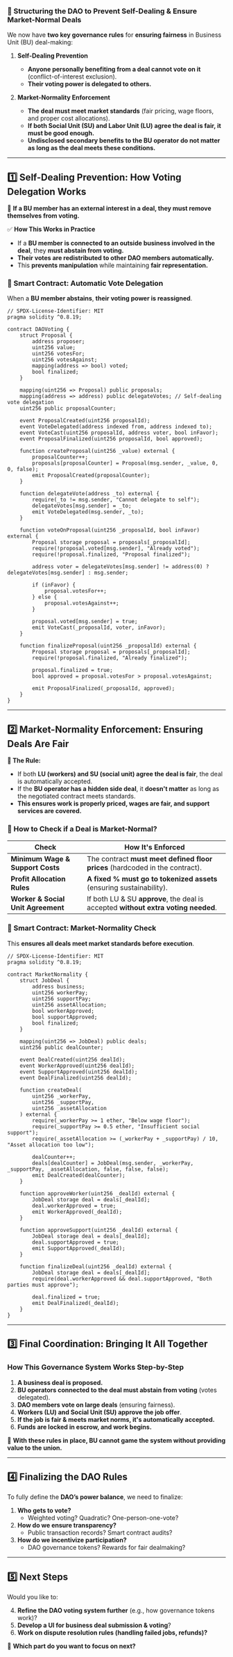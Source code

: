### **🔹 Structuring the DAO to Prevent Self-Dealing & Ensure Market-Normal Deals**

We now have **two key governance rules** for **ensuring fairness** in Business Unit (BU) deal-making:

1. **Self-Dealing Prevention**
    
    - **Anyone personally benefiting from a deal cannot vote on it** (conflict-of-interest exclusion).
    - **Their voting power is delegated to others.**
2. **Market-Normality Enforcement**
    
    - **The deal must meet market standards** (fair pricing, wage floors, and proper cost allocations).
    - **If both Social Unit (SU) and Labor Unit (LU) agree the deal is fair, it must be good enough.**
    - **Undisclosed secondary benefits to the BU operator do not matter as long as the deal meets these conditions.**

---

## **1️⃣ Self-Dealing Prevention: How Voting Delegation Works**

📌 **If a BU member has an external interest in a deal, they must remove themselves from voting.**

✅ **How This Works in Practice**

- If a **BU member is connected to an outside business involved in the deal**, they **must abstain from voting.**
- **Their votes are redistributed to other DAO members automatically.**
- This **prevents manipulation** while maintaining **fair representation.**

### **📍 Smart Contract: Automatic Vote Delegation**

When a **BU member abstains**, **their voting power is reassigned**.

```solidity
// SPDX-License-Identifier: MIT
pragma solidity ^0.8.19;

contract DAOVoting {
    struct Proposal {
        address proposer;
        uint256 value;
        uint256 votesFor;
        uint256 votesAgainst;
        mapping(address => bool) voted;
        bool finalized;
    }

    mapping(uint256 => Proposal) public proposals;
    mapping(address => address) public delegateVotes; // Self-dealing vote delegation
    uint256 public proposalCounter;

    event ProposalCreated(uint256 proposalId);
    event VoteDelegated(address indexed from, address indexed to);
    event VoteCast(uint256 proposalId, address voter, bool inFavor);
    event ProposalFinalized(uint256 proposalId, bool approved);

    function createProposal(uint256 _value) external {
        proposalCounter++;
        proposals[proposalCounter] = Proposal(msg.sender, _value, 0, 0, false);
        emit ProposalCreated(proposalCounter);
    }

    function delegateVote(address _to) external {
        require(_to != msg.sender, "Cannot delegate to self");
        delegateVotes[msg.sender] = _to;
        emit VoteDelegated(msg.sender, _to);
    }

    function voteOnProposal(uint256 _proposalId, bool inFavor) external {
        Proposal storage proposal = proposals[_proposalId];
        require(!proposal.voted[msg.sender], "Already voted");
        require(!proposal.finalized, "Proposal finalized");

        address voter = delegateVotes[msg.sender] != address(0) ? delegateVotes[msg.sender] : msg.sender;

        if (inFavor) {
            proposal.votesFor++;
        } else {
            proposal.votesAgainst++;
        }

        proposal.voted[msg.sender] = true;
        emit VoteCast(_proposalId, voter, inFavor);
    }

    function finalizeProposal(uint256 _proposalId) external {
        Proposal storage proposal = proposals[_proposalId];
        require(!proposal.finalized, "Already finalized");

        proposal.finalized = true;
        bool approved = proposal.votesFor > proposal.votesAgainst;

        emit ProposalFinalized(_proposalId, approved);
    }
}
```

---

## **2️⃣ Market-Normality Enforcement: Ensuring Deals Are Fair**

**📌 The Rule:**

- If both **LU (workers) and SU (social unit) agree the deal is fair**, the deal is automatically accepted.
- If the **BU operator has a hidden side deal**, it **doesn't matter** as long as the negotiated contract meets standards.
- **This ensures work is properly priced, wages are fair, and support services are covered.**

### **🔹 How to Check if a Deal is Market-Normal?**

|**Check**|**How It's Enforced**|
|---|---|
|**Minimum Wage & Support Costs**|The contract **must meet defined floor prices** (hardcoded in the contract).|
|**Profit Allocation Rules**|**A fixed % must go to tokenized assets** (ensuring sustainability).|
|**Worker & Social Unit Agreement**|If both LU & SU **approve**, the deal is accepted **without extra voting needed**.|

### **📍 Smart Contract: Market-Normality Check**

This **ensures all deals meet market standards before execution**.

```solidity
// SPDX-License-Identifier: MIT
pragma solidity ^0.8.19;

contract MarketNormality {
    struct JobDeal {
        address business;
        uint256 workerPay;
        uint256 supportPay;
        uint256 assetAllocation;
        bool workerApproved;
        bool supportApproved;
        bool finalized;
    }

    mapping(uint256 => JobDeal) public deals;
    uint256 public dealCounter;

    event DealCreated(uint256 dealId);
    event WorkerApproved(uint256 dealId);
    event SupportApproved(uint256 dealId);
    event DealFinalized(uint256 dealId);

    function createDeal(
        uint256 _workerPay,
        uint256 _supportPay,
        uint256 _assetAllocation
    ) external {
        require(_workerPay >= 1 ether, "Below wage floor");
        require(_supportPay >= 0.5 ether, "Insufficient social support");
        require(_assetAllocation >= (_workerPay + _supportPay) / 10, "Asset allocation too low");

        dealCounter++;
        deals[dealCounter] = JobDeal(msg.sender, _workerPay, _supportPay, _assetAllocation, false, false, false);
        emit DealCreated(dealCounter);
    }

    function approveWorker(uint256 _dealId) external {
        JobDeal storage deal = deals[_dealId];
        deal.workerApproved = true;
        emit WorkerApproved(_dealId);
    }

    function approveSupport(uint256 _dealId) external {
        JobDeal storage deal = deals[_dealId];
        deal.supportApproved = true;
        emit SupportApproved(_dealId);
    }

    function finalizeDeal(uint256 _dealId) external {
        JobDeal storage deal = deals[_dealId];
        require(deal.workerApproved && deal.supportApproved, "Both parties must approve");

        deal.finalized = true;
        emit DealFinalized(_dealId);
    }
}
```

---

## **3️⃣ Final Coordination: Bringing It All Together**

### **How This Governance System Works Step-by-Step**

1. **A business deal is proposed.**
2. **BU operators connected to the deal must abstain from voting** (votes delegated).
3. **DAO members vote on large deals** (ensuring fairness).
4. **Workers (LU) and Social Unit (SU) approve the job offer**.
5. **If the job is fair & meets market norms, it's automatically accepted.**
6. **Funds are locked in escrow, and work begins.**

📌 **With these rules in place, BU cannot game the system without providing value to the union.**

---

## **4️⃣ Finalizing the DAO Rules**

To fully define the **DAO’s power balance**, we need to finalize:

1. **Who gets to vote?**
    - Weighted voting? Quadratic? One-person-one-vote?
2. **How do we ensure transparency?**
    - Public transaction records? Smart contract audits?
3. **How do we incentivize participation?**
    - DAO governance tokens? Rewards for fair dealmaking?

---

## **5️⃣ Next Steps**

Would you like to:

4. **Refine the DAO voting system further** (e.g., how governance tokens work)?
5. **Develop a UI for business deal submission & voting**?
6. **Work on dispute resolution rules (handling failed jobs, refunds)?**

🚀 **Which part do you want to focus on next?**